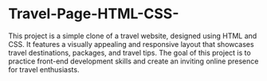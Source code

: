 # Travel-Page-HTML-CSS-
This project is a simple clone of a travel website, designed using HTML and CSS. It features a visually appealing and responsive layout that showcases travel destinations, packages, and travel tips. The goal of this project is to practice front-end development skills and create an inviting online presence for travel enthusiasts.
